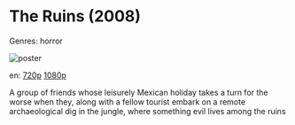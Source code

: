 # The Ruins (2008)

Genres: horror

![poster](http://image.tmdb.org/t/p/w500/cP4FKhIn1VhoZsS3Ycqqy7dhFDN.jpg)

en:
  [720p](magnet:?xt=urn:btih:2304717030B860E05F4201AD74B639D7FB816C1A&tr=udp://glotorrents.pw:6969/announce&tr=udp://tracker.opentrackr.org:1337/announce&tr=udp://torrent.gresille.org:80/announce&tr=udp://tracker.openbittorrent.com:80&tr=udp://tracker.coppersurfer.tk:6969&tr=udp://tracker.leechers-paradise.org:6969&tr=udp://p4p.arenabg.ch:1337&tr=udp://tracker.internetwarriors.net:1337)
  [1080p](magnet:?xt=urn:btih:70F8D2DB6E0539B5AF9E3B6C8B126706A21BC669&tr=udp://glotorrents.pw:6969/announce&tr=udp://tracker.opentrackr.org:1337/announce&tr=udp://torrent.gresille.org:80/announce&tr=udp://tracker.openbittorrent.com:80&tr=udp://tracker.coppersurfer.tk:6969&tr=udp://tracker.leechers-paradise.org:6969&tr=udp://p4p.arenabg.ch:1337&tr=udp://tracker.internetwarriors.net:1337)
  


A group of friends whose leisurely Mexican holiday takes a turn for the worse when they, along with a fellow tourist embark on a remote archaeological dig in the jungle, where something evil lives among the ruins